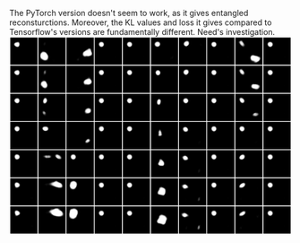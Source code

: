 The PyTorch version doesn't seem to work, as it gives entangled reconsturctions. Moreover, the KL values and loss it gives compared to Tensorflow's versions are fundamentally different. Need's investigation.
![](traversal_18_5000.png)
